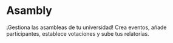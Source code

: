 # Asambly
¡Gestiona las asambleas de tu universidad! Crea eventos, añade participantes, establece votaciones y sube tus relatorías.
